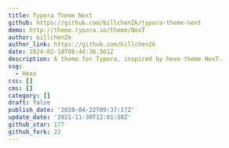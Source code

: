 ```yaml
---
title: Typora Theme Next
github: https://github.com/billchen2k/typora-theme-next
demo: http://theme.typora.io/theme/NexT
author: billchen2k
author_link: https://github.com/billchen2k
date: 2024-02-18T06:44:36.561Z
description: A theme for Typora, inspired by hexo theme NexT.
ssg:
  - Hexo
css: []
cms: []
category: []
draft: false
publish_date: '2020-04-22T09:37:17Z'
update_date: '2021-11-30T12:01:50Z'
github_star: 177
github_fork: 22
---
```

